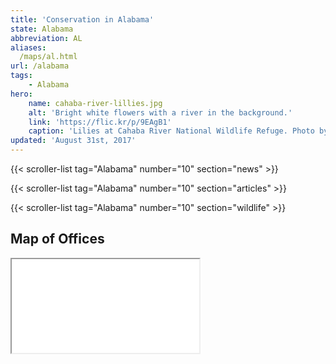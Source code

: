 ```yaml
---
title: 'Conservation in Alabama'
state: Alabama
abbreviation: AL
aliases:
  /maps/al.html
url: /alabama
tags:
    - Alabama
hero:
    name: cahaba-river-lillies.jpg
    alt: 'Bright white flowers with a river in the background.'
    link: 'https://flic.kr/p/9EAgB1'
    caption: 'Lilies at Cahaba River National Wildlife Refuge. Photo by Garry Tucker, USFWS.'
updated: 'August 31st, 2017'
---
```


{{< scroller-list tag="Alabama" number="10" section="news" >}}

{{< scroller-list tag="Alabama" number="10" section="articles" >}}

{{< scroller-list tag="Alabama" number="10" section="wildlife" >}}

## Map of Offices
<iframe src="/map/?search=Alabama" class="state-map" title="List of offices in the Southeast Region of the U.S. Fish and Wildlife Service"></iframe>
